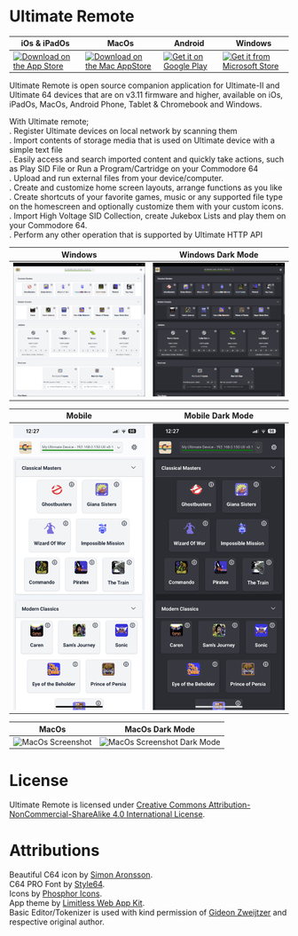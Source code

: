 # Ultimate Remote

|iOs & iPadOs|MacOs|Android|Windows|
|---|---|---|---|
|[![Download on the App Store](https://github.com/Buyukcaglar/UltimateRemote/assets/4595315/95de70cc-beb6-4e9d-bbd4-7c4ecd4764d4)](https://apps.apple.com/us/app/ultimate-remote/id6475311564)|[![Download on the Mac AppStore](https://github.com/Buyukcaglar/UltimateRemote/assets/4595315/d40c024a-7895-4d2a-82f0-7add334e0c6d)](https://apps.apple.com/us/app/ultimate-remote/id6475311564)|[![Get it on Google Play](https://github.com/Buyukcaglar/UltimateRemote/assets/4595315/0d98add7-fb23-488a-a307-d78196eff9e1)](https://play.google.com/store/apps/details?id=com.buyukcaglar.ultimateremote.android)|[![Get it from Microsoft Store](https://github.com/Buyukcaglar/UltimateRemote/assets/4595315/a472b9aa-66b3-44e8-81b5-a837a252fb33)](https://apps.microsoft.com/detail/9MWK6LXRVXMB)|

Ultimate Remote is open source companion application for Ultimate-II and Ultimate 64 devices that are on v3.11 firmware and higher, available on iOs, iPadOs, MacOs, Android Phone, Tablet & Chromebook and Windows.  

With Ultimate remote;  
. Register Ultimate devices on local network by scanning them  
. Import contents of storage media that is used on Ultimate device with a simple text file  
. Easily access and search imported content and quickly take actions, such as Play SID File or Run a Program/Cartridge on your Commodore 64  
. Upload and run external files from your device/computer.  
. Create and customize home screen layouts, arrange functions as you like  
. Create shortcuts of your favorite games, music or any supported file type on the homescreen and optionally customize them with your custom icons.  
. Import High Voltage SID Collection, create Jukebox Lists and play them on your Commodore 64.  
. Perform any other operation that is supported by Ultimate HTTP API  

|Windows|Windows Dark Mode|
|---|---|
|![Windows Screenshot](/docs/images/ss_01.png)|![Windows Screenshot Dark Mode](/docs/images/ss_04.png)|

|Mobile|Mobile Dark Mode|
|---|---|
|![Mobile Screenshot](/docs/images/IMG_7039.PNG)|![Mobile Screenshot Dark Mode](/docs/images/IMG_7040.PNG)|


|MacOs|MacOs Dark Mode|
|---|---|
|![MacOs Screenshot](https://github.com/Buyukcaglar/UltimateRemote/assets/4595315/8459184a-0e11-40a0-8199-d1bb32aaf193)|![MacOs Screenshot Dark Mode](https://github.com/Buyukcaglar/UltimateRemote/assets/4595315/532712d0-adbb-498d-86c5-ff6007b72691)|

# License

Ultimate Remote is licensed under [Creative Commons Attribution-NonCommercial-ShareAlike 4.0 International License](LICENSE).  

# Attributions

Beautiful C64 icon by [Simon Aronsson](https://github.com/simskij).  
C64 PRO Font by [Style64](https://style64.org/c64-truetype).  
Icons by [Phosphor Icons](https://phosphoricons.com).  
App theme by [Limitless Web App Kit](https://demo.interface.club/limitless/).  
Basic Editor/Tokenizer is used with kind permission of [Gideon Zweijtzer](https://ultimate64.com/) and respective original author.  



